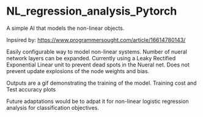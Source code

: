 # NL_regression_analysis_Pytorch
A simple AI that models the non-linear objects.

Inpsired by:
https://www.programmersought.com/article/16614780143/

Easily configurable way to model non-linear systems. 
Number of nueral network layers can be expanded. 
Currently using a Leaky Rectified Exponential Linear unit to prevent dead spots in the Nueral net. Does not prevent update explosions of the node weights and bias. 

Outputs are a gif demonstrating the training of the model.
Training cost and Test accuracy plots

Future adaptations would be to adpat it for non-linear logistic regression analysis for classification objectives.
